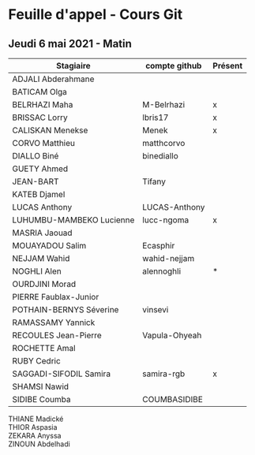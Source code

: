 	
# Feuille d'appel - Cours Git
## Jeudi 6 mai 2021 - Matin

| Stagiaire | compte github  | Présent |
|---|---|---|
|ADJALI Abderahmane| |	|
|BATICAM Olga| | |
|BELRHAZI Maha	| M-Belrhazi | x|
|BRISSAC Lorry	| lbris17 | x |
|CALISKAN Menekse	| Menek | x|
|CORVO Matthieu	| matthcorvo | |
|DIALLO Biné	| binediallo | |
|GUETY Ahmed	| | |
|JEAN-BART | Tifany	| |
|KATEB Djamel	| | |
|LUCAS Anthony	| LUCAS-Anthony | |
|LUHUMBU-MAMBEKO Lucienne	 | lucc-ngoma |x|
|MASRIA Jaouad	| | |
|MOUAYADOU Salim	| Ecasphir | |
|NEJJAM Wahid |	wahid-nejjam | |
|NOGHLI Alen	| alennoghli |*|
|OURDJINI Morad | | |
|PIERRE Faublax-Junior	| | |
|POTHAIN-BERNYS Séverine |	vinsevi | |
|RAMASSAMY Yannick	| |
|RECOULES Jean-Pierre |	Vapula-Ohyeah | |
|ROCHETTE Amal	| | |
|RUBY Cedric	
|SAGGADI-SIFODIL Samira	| samira-rgb |x|
SHAMSI Nawid	| | |
SIDIBE Coumba	| COUMBASIDIBE ||
THIANE Madické	
THIOR Aspasia	
ZEKARA Anyssa	
ZINOUN Abdelhadi	
